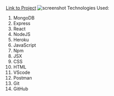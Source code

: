 
[Link to Project](https://guileless-buttercream-553226.netlify.app/
)
![screenshot](https://i.imgur.com/i2w3yMk.png)
Technologies Used:

1. MongoDB
2. Express
3. React
4. NodeJS
5. Heroku
6. JavaScript
7. Npm
8. JSX
9. CSS
10. HTML
11. VScode
12. Postman
13. Git
14. GitHub
